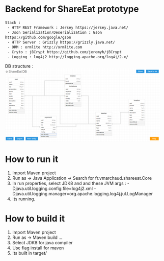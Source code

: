 # Backend for ShareEat prototype
	
	Stack :
	 - HTTP REST Framework : Jersey https://jersey.java.net/
	 - Json Serialization/Deserialization : Gson https://github.com/google/gson
	 - HTTP Server : Grizzly https://grizzly.java.net/
	 - ORM : ormlite http://ormlite.com
	 - Cryto : jBCrypt https://github.com/jeremyh/jBCrypt
	 - Logging : log4j2 http://logging.apache.org/log4j/2.x/

DB structure : 
![alt text](https://github.com/ThisIsMac47/share_eat_back/raw/master/db_pattern.png "DB pattern")

# How to run it
1. Import Maven project
2. Run as -> Java Application -> Search for fr.vmarchaud.shareeat.Core
3. In run properties, select JDK8 and and these JVM args : -Djava.util.logging.config.file=log4j2.xml  -Djava.util.logging.manager=org.apache.logging.log4j.jul.LogManager
4. Its running.

# How to build it
1. Import Maven project
2. Run as -> Maven build ... 
3. Select JDK8 for java compiler
4. Use flag install for maven
5. Its built in target/
